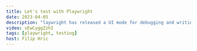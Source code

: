 ```yaml
---
title: Let's test with Playwright
date: 2023-04-05
description: "laywright has released a UI mode for debugging and writing tests and it has sparked interest in the testing community. With Debbie, we are going to take a look into this new feature and see how it improves Playwright experience."
video: vEwCyggZzhI
tags: [playwright, testing]
host: Filip Hric
---
```

